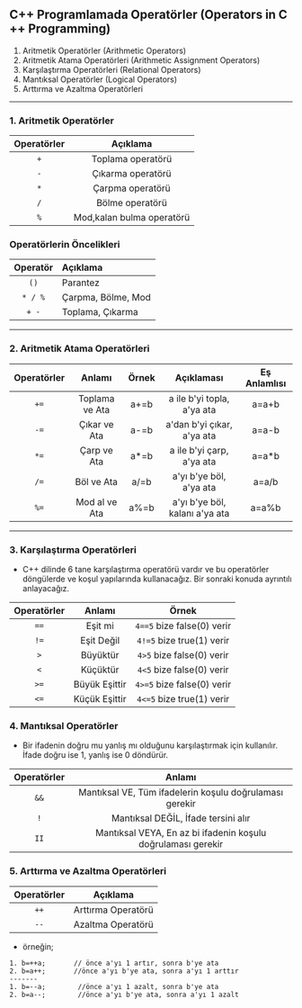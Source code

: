 ## C++ Programlamada Operatörler (Operators in C ++ Programming)
1. Aritmetik Operatörler (Arithmetic Operators)
2. Aritmetik Atama Operatörleri (Arithmetic Assignment Operators)
3. Karşılaştırma Operatörleri (Relational Operators)
4. Mantıksal Operatörler (Logical Operators)
5. Arttırma ve Azaltma Operatörleri
-------
### 1. Aritmetik Operatörler                                              

| Operatörler | Açıklama |                                                
|:-------------:|:-------------:|                                         
| `+`  | Toplama operatörü  |                                            
| `-`  | Çıkarma operatörü  |                                             
| `*`  | Çarpma operatörü |                                              
| `/`  | Bölme operatörü |                                                
| `%`  | Mod,kalan bulma operatörü    |

### Operatörlerin Öncelikleri
| Operatör  | Açıklama | 
|:-------------:|:-------------|
| `()`  | Parantez | 
| `* / %`  | Çarpma, Bölme, Mod    | 
| `+ -`  | Toplama, Çıkarma | 

-------
### 2. Aritmetik Atama Operatörleri

| Operatörler  | Anlamı | Örnek | Açıklaması | Eş Anlamlısı |
|:-------------:|:-------------:|:-----------:|:-----------:|:-----------:|
| `+=` | Toplama ve Ata | a+=b | a ile b'yi topla, a'ya ata | a=a+b |
| `-=` | Çıkar ve Ata | a-=b  | a'dan b'yi çıkar, a'ya ata | a=a-b |
| `*=` | Çarp ve Ata | a*=b | a ile b'yi çarp, a'ya ata | a=a*b |
| `/=` | Böl ve Ata | a/=b | a'yı b'ye böl,  a'ya ata |  a=a/b |
| `%=` | Mod al ve Ata | a%=b | a'yı b'ye böl, kalanı a'ya ata | a=a%b |

-------

### 3. Karşılaştırma Operatörleri
- C++ dilinde 6 tane karşılaştırma operatörü vardır ve bu operatörler döngülerde ve koşul yapılarında kullanacağız. Bir sonraki konuda ayrıntılı anlayacağız.

| Operatörler  | Anlamı | Örnek |
|:------------:|:---------:|:---------:|
| `==` | Eşit mi | `4==5` bize false(0) verir |
| `!=` | Eşit Değil | `4!=5` bize true(1) verir |
| `>` | Büyüktür | `4>5` bize false(0) verir |
| `<` | Küçüktür | `4<5` bize false(0) verir |
| `>=` | Büyük Eşittir | `4>=5` bize false(0) verir |
| `<=` | Küçük Eşittir | `4<=5` bize true(1) verir |

### 4. Mantıksal Operatörler 
- Bir ifadenin doğru mu yanlış mı olduğunu karşılaştırmak için kullanılır. İfade doğru ise 1, yanlış ise 0 döndürür.

Operatörler  | Anlamı |
|:----------:|:-----------:|
|`&&` | Mantıksal VE, Tüm ifadelerin koşulu doğrulaması gerekir |
| `!` | Mantıksal DEĞİL, İfade tersini alır | 
| `II` | Mantıksal VEYA, En az bi ifadenin koşulu doğrulaması gerekir |

### 5. Arttırma ve Azaltma Operatörleri
| Operatörler  | Açıklama | 
|:-------------:|:-------------:|
| `++`  | Arttırma Operatörü  | 
| `--`  | Azaltma Operatörü  | 
- örneğin;
```
1. b=++a;       // önce a'yı 1 artır, sonra b'ye ata 
2. b=a++;       //önce a'yı b'ye ata, sonra a'yı 1 arttır
-------
1. b=--a;        //önce a'yı 1 azalt, sonra b'ye ata
2. b=a--;        //önce a'yı b'ye ata, sonra a'yı 1 azalt

```









